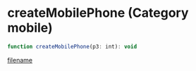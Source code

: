 # createMobilePhone (Category mobile)

```js
function createMobilePhone(p3: int): void
```

[filename](createMobilePhone_m.md ':include')